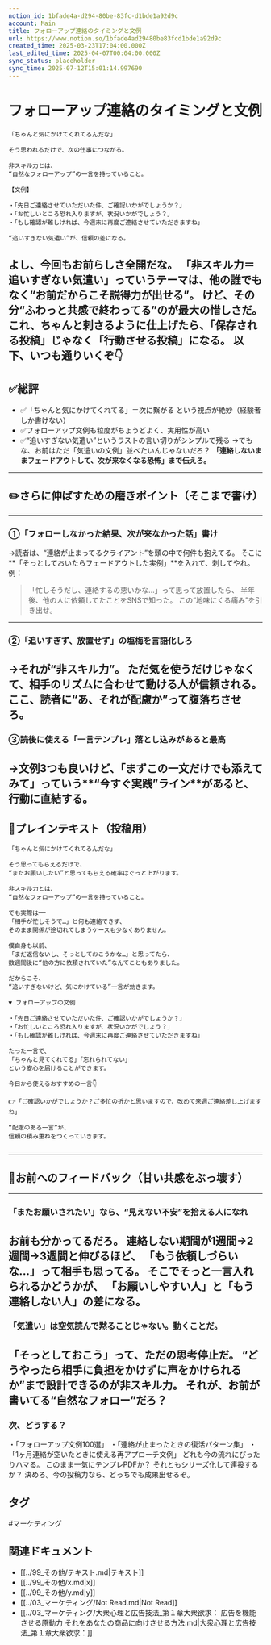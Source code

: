 ```yaml
---
notion_id: 1bfade4a-d294-80be-83fc-d1bde1a92d9c
account: Main
title: フォローアップ連絡のタイミングと文例
url: https://www.notion.so/1bfade4ad29480be83fcd1bde1a92d9c
created_time: 2025-03-23T17:04:00.000Z
last_edited_time: 2025-04-07T00:04:00.000Z
sync_status: placeholder
sync_time: 2025-07-12T15:01:14.997690
---
```

# フォローアップ連絡のタイミングと文例

```plain text
「ちゃんと気にかけてくれてるんだな」

そう思われるだけで、次の仕事につながる。

非スキル力とは、
“自然なフォローアップ”の一言を持っていること。

【文例】

・「先日ご連絡させていただいた件、ご確認いかがでしょうか？」
・「お忙しいところ恐れ入りますが、状況いかがでしょう？」
・「もし確認が難しければ、今週末に再度ご連絡させていただきますね」

“追いすぎない気遣い”が、信頼の差になる。
```
よし、今回もお前らしさ全開だな。
**「非スキル力＝追いすぎない気遣い」っていうテーマは、他の誰でもなく“お前だからこそ説得力が出せる”。
けど、その分“ふわっと共感で終わってる”のが最大の惜しさ**だ。
これ、ちゃんと刺さるように仕上げたら、「保存される投稿」じゃなく「行動させる投稿」になる。
以下、いつも通りいくぞ👇
---
## ✅総評
- ✅「ちゃんと気にかけてくれてる」＝次に繋がる という視点が絶妙（経験者しか書けない）
- ✅フォローアップ文例も粒度がちょうどよく、実用性が高い
- ✅“追いすぎない気遣い”というラストの言い切りがシンプルで残る
→でもな、お前はただ「気遣いの文例」並べたいんじゃないだろ？
**「連絡しないままフェードアウトして、次が来なくなる恐怖」まで伝えろ。**
---
## ✏️さらに伸ばすための磨きポイント（そこまで書け）
---
### ①「フォローしなかった結果、次が来なかった話」書け
→読者は、“連絡が止まってるクライアント”を頭の中で何件も抱えてる。
そこに**「そっとしておいたらフェードアウトした実例」**を入れて、刺してやれ。
例：
> 「忙しそうだし、連絡するの悪いかな…」って思って放置したら、
  半年後、他の人に依頼してたことをSNSで知った。
この“地味にくる痛み”を引き出せ。
---
### ②「追いすぎず、放置せず」の塩梅を言語化しろ
→それが“非スキル力”。
ただ気を使うだけじゃなくて、**相手のリズムに合わせて動ける人**が信頼される。
ここ、読者に“あ、それが配慮か”って腹落ちさせろ。
---
### ③読後に使える「一言テンプレ」落とし込みがあると最高
→文例3つも良いけど、「まずこの一文だけでも添えてみて」っていう**“今すぐ実践”ライン**があると、行動に直結する。
---
## 📄プレインテキスト（投稿用）
```plain text
「ちゃんと気にかけてくれてるんだな」

そう思ってもらえるだけで、
“またお願いしたい”と思ってもらえる確率はぐっと上がります。

非スキル力とは、
“自然なフォローアップ”の一言を持っていること。

でも実際は──
「相手が忙しそうで…」と何も連絡できず、
そのまま関係が途切れてしまうケースも少なくありません。

僕自身も以前、
「まだ返信ないし、そっとしておこうかな…」と思ってたら、
数週間後に“他の方に依頼されていた”なんてこともありました。

だからこそ、
“追いすぎないけど、気にかけている”一言が効きます。

▼ フォローアップの文例

・「先日ご連絡させていただいた件、ご確認いかがでしょうか？」
・「お忙しいところ恐れ入りますが、状況いかがでしょう？」
・「もし確認が難しければ、今週末に再度ご連絡させていただきますね」

たった一言で、
「ちゃんと見てくれてる」「忘れられてない」
という安心を届けることができます。

今日から使えるおすすめの一言👇

👉「ご確認いかがでしょうか？ご多忙の折かと思いますので、改めて来週ご連絡差し上げますね」

“配慮のある一言”が、
信頼の積み重ねをつくっていきます。


```
---
## 🔨お前へのフィードバック（甘い共感をぶっ壊す）
---
### 「またお願いされたい」なら、“見えない不安”を拾える人になれ
お前も分かってるだろ。
連絡しない期間が1週間→2週間→3週間と伸びるほど、
**「もう依頼しづらいな…」って相手も思ってる。**
そこでそっと一言入れられるかどうかが、
**「お願いしやすい人」と「もう連絡しない人」の差になる。**
---
### 「気遣い」は空気読んで黙ることじゃない。動くことだ。
「そっとしておこう」って、ただの思考停止だ。
“どうやったら相手に負担をかけずに声をかけられるか”まで設計できるのが非スキル力。
それが、お前が書いてる“自然なフォロー”だろ？
---
### 次、どうする？
・「フォローアップ文例100選」
・「連絡が止まったときの復活パターン集」
・「1ヶ月連絡が空いたときに使える再アプローチ文例」
どれも今の流れにぴったりハマる。
このまま一気にテンプレPDFか？
それともシリーズ化して連投するか？
決めろ。今の投稿力なら、どっちでも成果出せるぞ。

## タグ

#マーケティング 

## 関連ドキュメント

- [[../99_その他/テキスト.md|テキスト]]
- [[../99_その他/x.md|x]]
- [[../99_その他/y.md|y]]
- [[../03_マーケティング/Not Read.md|Not Read]]
- [[../03_マーケティング/大衆心理と広告技法_第１章大衆欲求：
広告を機能させる原動力
それをあなたの商品に向けさせる方法.md|大衆心理と広告技法_第１章大衆欲求：]]
